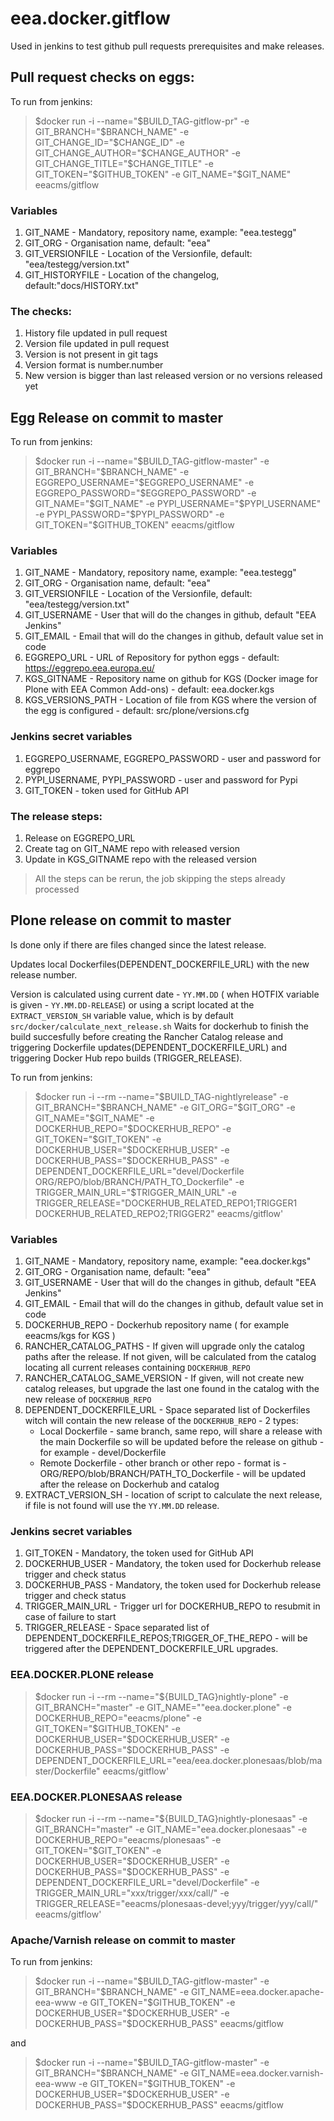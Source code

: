 # eea.docker.gitflow
Used in jenkins to test github pull requests prerequisites and make releases.

## Pull request checks on eggs:

To run from jenkins:

> $docker run -i --name="$BUILD_TAG-gitflow-pr" -e GIT_BRANCH="$BRANCH_NAME" -e GIT_CHANGE_ID="$CHANGE_ID" -e GIT_CHANGE_AUTHOR="$CHANGE_AUTHOR" -e GIT_CHANGE_TITLE="$CHANGE_TITLE" -e GIT_TOKEN="$GITHUB_TOKEN" -e GIT_NAME="$GIT_NAME" eeacms/gitflow

### Variables
1. GIT_NAME - Mandatory, repository name, example: "eea.testegg"
2. GIT_ORG  - Organisation name, default: "eea"
3. GIT_VERSIONFILE - Location of the Versionfile, default: "eea/testegg/version.txt"
4. GIT_HISTORYFILE - Location of the changelog, default:"docs/HISTORY.txt"


### The checks:
1. History file updated in pull request
1. Version file updated in pull request
1. Version is not present in git tags
1. Version format is number.number
1. New version is bigger than last released version or no versions released yet


## Egg Release on commit to master

To run from jenkins:

> $docker run -i --name="$BUILD_TAG-gitflow-master" -e GIT_BRANCH="$BRANCH_NAME" -e EGGREPO_USERNAME="$EGGREPO_USERNAME" -e EGGREPO_PASSWORD="$EGGREPO_PASSWORD" -e GIT_NAME="$GIT_NAME"  -e PYPI_USERNAME="$PYPI_USERNAME"  -e PYPI_PASSWORD="$PYPI_PASSWORD" -e GIT_TOKEN="$GITHUB_TOKEN" eeacms/gitflow


### Variables
1. GIT_NAME - Mandatory, repository name, example: "eea.testegg"
2. GIT_ORG  - Organisation name, default: "eea"
3. GIT_VERSIONFILE - Location of the Versionfile, default: "eea/testegg/version.txt"
4. GIT_USERNAME - User that will do the changes in github, default "EEA Jenkins"
4. GIT_EMAIL - Email that will do the changes in github, default value set in code
1. EGGREPO_URL - URL of Repository for python eggs - default: https://eggrepo.eea.europa.eu/
1. KGS_GITNAME - Repository name on github for KGS (Docker image for Plone with EEA Common Add-ons) - default: eea.docker.kgs
1. KGS_VERSIONS_PATH - Location of file from KGS where the version of the egg is configured  - default: src/plone/versions.cfg


### Jenkins secret variables
1. EGGREPO_USERNAME, EGGREPO_PASSWORD - user and password for eggrepo
2. PYPI_USERNAME, PYPI_PASSWORD -  user and password for Pypi
3. GIT_TOKEN - token used for GitHub API


### The release steps:
1. Release on EGGREPO_URL
2. Create tag on GIT_NAME repo with released version
3. Update in KGS_GITNAME repo with the released version

> All the steps can be rerun, the job skipping the steps already processed	          	

## Plone release on commit to master

Is done only if there are files changed since the latest release. 

Updates local Dockerfiles(DEPENDENT_DOCKERFILE_URL) with the new release number.

Version is calculated using current date - `YY.MM.DD` ( when HOTFIX variable is given -  `YY.MM.DD-RELEASE`)  or using a script located at the `EXTRACT_VERSION_SH` variable value, which is by default `src/docker/calculate_next_release.sh`
Waits for dockerhub to finish the build succesfully before creating the Rancher Catalog release and triggering Dockerfile updates(DEPENDENT_DOCKERFILE_URL) and triggering Docker Hub repo builds (TRIGGER_RELEASE).

To run from jenkins:

> $docker run -i --rm --name="$BUILD_TAG-nightlyrelease" -e GIT_BRANCH="$BRANCH_NAME" -e GIT_ORG="$GIT_ORG" -e GIT_NAME="$GIT_NAME" -e DOCKERHUB_REPO="$DOCKERHUB_REPO" -e GIT_TOKEN="$GIT_TOKEN" -e DOCKERHUB_USER="$DOCKERHUB_USER" -e DOCKERHUB_PASS="$DOCKERHUB_PASS"  -e DEPENDENT_DOCKERFILE_URL="devel/Dockerfile ORG/REPO/blob/BRANCH/PATH_TO_Dockerfile"  -e TRIGGER_MAIN_URL="$TRIGGER_MAIN_URL" -e TRIGGER_RELEASE="DOCKERHUB_RELATED_REPO1;TRIGGER1 DOCKERHUB_RELATED_REPO2;TRIGGER2" eeacms/gitflow'


### Variables
1. GIT_NAME - Mandatory, repository name, example: "eea.docker.kgs"
2. GIT_ORG  - Organisation name, default: "eea"
4. GIT_USERNAME - User that will do the changes in github, default "EEA Jenkins"
4. GIT_EMAIL - Email that will do the changes in github, default value set in code
1. DOCKERHUB_REPO - Dockerhub repository name ( for example eeacms/kgs for KGS )
1. RANCHER_CATALOG_PATHS - If given will upgrade only the catalog paths after the release. If not given, will be calculated from the catalog locating all current releases containing `DOCKERHUB_REPO`
1. RANCHER_CATALOG_SAME_VERSION - If given, will not create new catalog releases, but upgrade the last one found in the catalog with the new release of `DOCKERHUB_REPO`
1. DEPENDENT_DOCKERFILE_URL - Space separated list of Dockerfiles witch will contain the new release of the `DOCKERHUB_REPO` - 2 types:
    * Local Dockerfile  - same branch, same repo, will share a release with the main Dockerfile so will be updated before the release on github - for example - devel/Dockerfile
    * Remote Dockerfile - other branch or other repo - format is - ORG/REPO/blob/BRANCH/PATH_TO_Dockerfile - will be updated after the release on Dockerhub and catalog
1. EXTRACT_VERSION_SH - location of script to calculate the next release, if file is not found will use the `YY.MM.DD` release.


### Jenkins secret variables
1. GIT_TOKEN - Mandatory, the token used for GitHub API
1. DOCKERHUB_USER - Mandatory, the token used for Dockerhub release trigger and check status 
1. DOCKERHUB_PASS - Mandatory, the token used for Dockerhub release trigger and check status
1. TRIGGER_MAIN_URL - Trigger url for DOCKERHUB_REPO to resubmit in case of failure to start
1. TRIGGER_RELEASE - Space separated list of DEPENDENT_DOCKERFILE_REPOS;TRIGGER_OF_THE_REPO - will be triggered after the DEPENDENT_DOCKERFILE_URL upgrades.


### EEA.DOCKER.PLONE release

> $docker run -i --rm --name="${BUILD_TAG}nightly-plone" -e GIT_BRANCH="master" -e GIT_NAME=""eea.docker.plone" -e DOCKERHUB_REPO="eeacms/plone" -e GIT_TOKEN="$GITHUB_TOKEN" -e DOCKERHUB_USER="$DOCKERHUB_USER" -e DOCKERHUB_PASS="$DOCKERHUB_PASS"  -e DEPENDENT_DOCKERFILE_URL="eea/eea.docker.plonesaas/blob/master/Dockerfile" eeacms/gitflow'

### EEA.DOCKER.PLONESAAS release

> $docker run -i --rm --name="${BUILD_TAG}nightly-plonesaas" -e GIT_BRANCH="master" -e GIT_NAME="eea.docker.plonesaas" -e DOCKERHUB_REPO="eeacms/plonesaas" -e GIT_TOKEN="$GIT_TOKEN" -e DOCKERHUB_USER="$DOCKERHUB_USER" -e DOCKERHUB_PASS="$DOCKERHUB_PASS" -e DEPENDENT_DOCKERFILE_URL="devel/Dockerfile" -e TRIGGER_MAIN_URL="xxx/trigger/xxx/call/" -e TRIGGER_RELEASE="eeacms/plonesaas-devel;yyy/trigger/yyy/call/" eeacms/gitflow'

### Apache/Varnish release on commit to master

To run from jenkins:

> $docker run -i --name="$BUILD_TAG-gitflow-master" -e GIT_BRANCH="$BRANCH_NAME" -e GIT_NAME=eea.docker.apache-eea-www  -e GIT_TOKEN="$GITHUB_TOKEN"  -e DOCKERHUB_USER="$DOCKERHUB_USER" -e DOCKERHUB_PASS="$DOCKERHUB_PASS"  eeacms/gitflow

and

> $docker run -i --name="$BUILD_TAG-gitflow-master" -e GIT_BRANCH="$BRANCH_NAME" -e GIT_NAME=eea.docker.varnish-eea-www  -e GIT_TOKEN="$GITHUB_TOKEN"  -e DOCKERHUB_USER="$DOCKERHUB_USER" -e DOCKERHUB_PASS="$DOCKERHUB_PASS"  eeacms/gitflow



